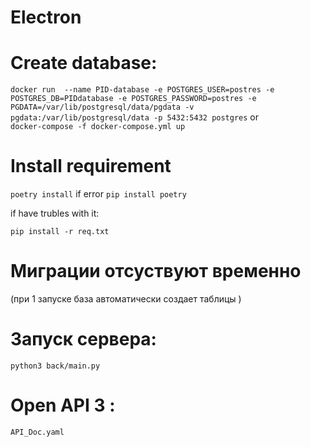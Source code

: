 # Electron

# Create database:
```docker run  --name PID-database -e POSTGRES_USER=postres -e POSTGRES_DB=PIDdatabase -e POSTGRES_PASSWORD=postres -e PGDATA=/var/lib/postgresql/data/pgdata -v pgdata:/var/lib/postgresql/data -p 5432:5432 postgres```
or  
```docker-compose -f docker-compose.yml up```
# Install requirement
```poetry install```
 if error `pip install poetry`
 
 if have trubles with it:
 
 `pip install -r req.txt`
 
# Миграции отсуствуют временно
(при 1 запуске база автоматически создает таблицы ) 

# Запуск сервера: 
`python3 back/main.py`

# Open API 3 :
```API_Doc.yaml```
